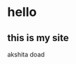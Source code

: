 <html>
<head>
<title> my website </title> 
</head>
<body> 
<h1> hello </h1>
<h2> this is my site </h2>
<p> akshita doad </p>
</body>
</html>
